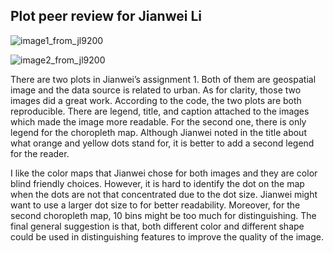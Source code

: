 ## Plot peer review for Jianwei Li

![image1_from_jl9200](PUI2018_jl9200/PUI2018_jl9200/HW8_jl9200/WifiSpotsNYC.png)
  
![image2_from_jl9200](PUI2018_jl9200/PUI2018_jl9200/HW8_jl9200/linkNYCvsNonLinkNYC.png)


There are two plots in Jianwei’s assignment 1. Both of them are geospatial image and the data source is related to urban. As for clarity, those two images did a great work. According to the code, the two plots are both reproducible. There are legend, title, and caption attached to the images which made the image more readable. For the second one, there is only legend for the choropleth map. Although Jianwei noted in the title about what orange and yellow dots stand for, it is better to add a second legend for the reader. 
  
    
    
I like the color maps that Jianwei chose for both images and they are color blind friendly choices. However, it is hard to identify the dot on the map when the dots are not that concentrated due to the dot size. Jianwei might want to use a larger dot size to for better readability. Moreover, for the second choropleth map, 10 bins might be too much for distinguishing. The final general suggestion is that, both different color and different shape could be used in distinguishing features to improve the quality of the image. 
